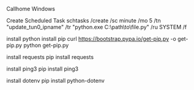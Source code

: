 Callhome Windows


Create Scheduled Task schtasks /create /sc minute /mo 5 /tn "update_tun0_ipname" /tr "python.exe C:\path\to\file.py" /ru SYSTEM /f

install python install pip curl https://bootstrap.pypa.io/get-pip.py -o get-pip.py python get-pip.py

install requests pip install requests

install ping3 pip install ping3

install dotenv pip install python-dotenv
